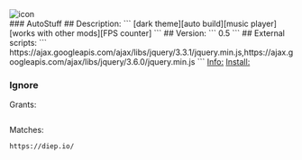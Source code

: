 <img src="https://www.google.com/s2/favicons?sz=64&domain=diep.io" title='icon'>
<br>
### AutoStuff
## Description:
```
[dark theme][auto build][music player][works with other mods][FPS counter]
```
## Version:
```
0.5
```
## External scripts:
```
https://ajax.googleapis.com/ajax/libs/jquery/3.3.1/jquery.min.js,https://ajax.googleapis.com/ajax/libs/jquery/3.6.0/jquery.min.js
```
<a href='https://greasyfork.org/scripts/440919-autostuff'>Info:</a>
<a href='https://greasyfork.org/scripts/440919-autostuff/code/AutoStuff.user.js'>Install:</a>
 
### Ignore
Grants:
```
```
Matches:
```
https://diep.io/
```